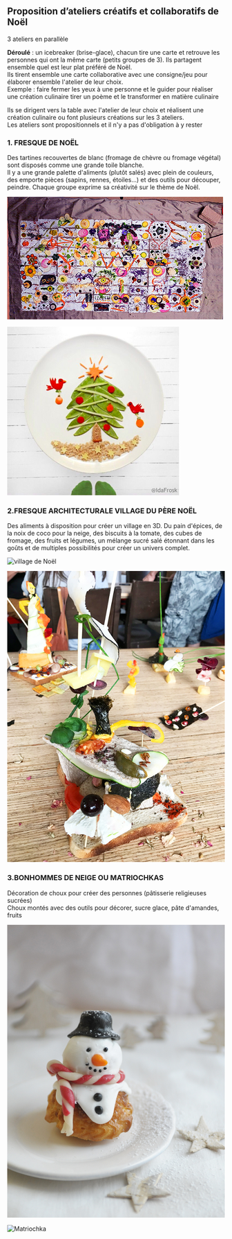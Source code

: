 ## Proposition d’ateliers créatifs et collaboratifs de Noël

3 ateliers en parallèle 

**Déroulé** : un icebreaker (brise-glace), chacun tire une carte et retrouve les personnes qui ont la même carte (petits groupes de 3). Ils partagent ensemble quel est leur plat préféré de Noël.  
Ils tirent ensemble une carte collaborative avec une consigne/jeu pour élaborer ensemble l'atelier de leur choix.  
Exemple : faire fermer les yeux à une personne et le guider pour réaliser une création culinaire
					tirer un poème et le transformer en matière culinaire  

Ils se dirigent vers la table avec l'atelier de leur choix et réalisent une création culinaire ou font plusieurs créations sur les 3 ateliers.  
Les ateliers sont propositionnels et il n'y a pas d'obligation à y rester

### 1.	 FRESQUE DE NOËL

Des tartines recouvertes de blanc (fromage de chèvre ou fromage végétal) sont disposés comme une grande toile blanche.  
Il y a une grande palette d'aliments (plutôt salés) avec plein de couleurs, des emporte pièces (sapins, rennes, étoiles...) et des outils pour découper, peindre. 
Chaque groupe exprime sa créativité  sur le thème de Noël.


![fresque](https://github.com/bndct-lmbrt/ateliers/raw/master/medias/fresque-collaborative.jpg)  

![fresque](https://github.com/bndct-lmbrt/ateliers/raw/master/medias/fresque2.jpg)

### 2.FRESQUE ARCHITECTURALE VILLAGE DU PÈRE NOËL


Des aliments à disposition pour créer un village en 3D.
Du pain d'épices, de la noix de coco pour la neige, des biscuits à la tomate, des cubes de fromage, des fruits et légumes, un mélange sucré salé étonnant dans les goûts et de multiples possibilités pour créer un univers complet.  


![village de Noël](https://github.com/bndct-lmbrt/ateliers/raw/master/medias/village1.jpg) 

![village de Noël](https://github.com/bndct-lmbrt/ateliers/raw/master/medias/architecture-comestible.jpg) 

### 3.BONHOMMES DE NEIGE OU MATRIOCHKAS

Décoration de choux pour créer des personnes (pâtisserie religieuses sucrées)  
Choux montés avec des outils pour décorer, sucre glace, pâte d'amandes, fruits  

![bonhommes de neige](https://github.com/bndct-lmbrt/ateliers/raw/master/medias/bonhomme-neige.jpg) 

![Matriochka](https://github.com/bndct-lmbrt/ateliers/raw/master/medias/matriochka.jpg) 